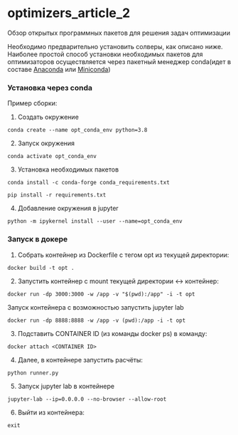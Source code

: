 # optimizers_article_2
Обзор открытых программных пакетов для решения задач оптимизации


Необходимо предварительно установить солверы, как описано ниже.
Наиболее простой способ установки необходимых пакетов для оптимизаторов осуществляется
через пакетный менеджер conda(идет в составе [Anaconda](https://www.anaconda.com/) 
или [Miniconda](https://docs.conda.io/en/latest/miniconda.html))

### Установка через conda
Пример сборки:

1. Создать окружение 
```
conda create --name opt_conda_env python=3.8
```
2. Запуск окружения
```
conda activate opt_conda_env
```
3. Установка необходимых пакетов
```
conda install -c conda-forge conda_requirements.txt
```

```
pip install -r requirements.txt
```

4. Добавление окружения в jupyter
```
python -m ipykernel install --user --name=opt_conda_env
```


### Запуск в докере

1. Собрать контейнер из Dockerfile с тегом opt из текущей директории:
```
docker build -t opt .
```

2. Запустить контейнер с mount текущей директории <-> контейнер:
```
docker run -dp 3000:3000 -w /app -v "$(pwd):/app" -i -t opt
```

Запуск контейнера с возможностью запустить jupyter lab
```
docker run -dp 8888:8888 -w /app -v (pwd):/app -i -t opt 
```

3. Подставить CONTAINER ID (из команды docker ps) в команду:
```
docker attach <CONTAINER ID>
```

4. Далее, в контейнере запустить расчёты:
```
python runner.py
```

5. Запуск jupyter lab в контейнере
```
jupyter-lab --ip=0.0.0.0 --no-browser --allow-root
```

6. Выйти из контейнера: 
```
exit
```